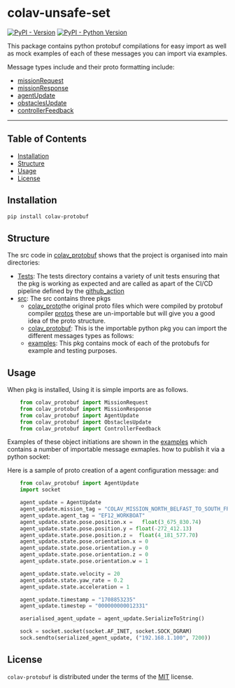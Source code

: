 # colav-unsafe-set

[![PyPI - Version](https://img.shields.io/pypi/v/colav-unsafe-set.svg)](https://pypi.org/project/colav-unsafe-set)
[![PyPI - Python Version](https://img.shields.io/pypi/pyversions/colav-unsafe-set.svg)](https://pypi.org/project/colav-unsafe-set)
<!--[![PyPI - Protobuf Version]()]-->
This package contains python protobuf compilations for easy import as well as mock examples of each of these messages you can import via examples.

Message types include and their proto formatting include: 
- [missionRequest](https://github.com/RyanMcKeeQUB/colav-unsafe-set/tree/main/src/colav_unsafe_set/missionRequest.proto)
- [missionResponse](https://github.com/RyanMcKeeQUB/colav-unsafe-set/tree/main/src/colav_unsafe_set/missionResponse.proto)
- [agentUpdate](https://github.com/RyanMcKeeQUB/colav-unsafe-set/tree/main/src/colav_unsafe_set/agentUpdate.proto)
- [obstaclesUpdate](https://github.com/RyanMcKeeQUB/colav-unsafe-set/tree/main/src/colav_unsafe_set/obstaclesUpdate.proto)
- [controllerFeedback](https://github.com/RyanMcKeeQUB/colav-unsafe-set/tree/main/src/colav_unsafe_set/controllerFeedback.proto)

-----

## Table of Contents

- [Installation](#installation)
- [Structure](#structure)
- [Usage](#usage)
- [License](#license)

## Installation

```bash
pip install colav-protobuf
```

## Structure
The src code in [colav_protobuf](https://github.com/RyanMcKeeQUB/colav_protobuf) shows that the project is organised into main directories: 
- [Tests](https://github.com/RyanMcKeeQUB/colav_protobuf/tree/main/tests): The tests directory contains a variety of unit tests ensuring that the pkg is working as expected and are called as apart of the CI/CD pipeline defined by the [github_action](./.github/workflows/workflow.yml)
- [src](https://github.com/RyanMcKeeQUB/colav_protobuf/tree/main/src/): The src contains three pkgs
    -   [colav_proto](https://github.com/RyanMcKeeQUB/colav_protobuf/tree/main/src/colav_proto/)the original proto files which were compiled by protobuf compiler [protos](./src/colav_proto/) these are un-importable but will give you a good idea of the proto structure.
    - [colav_protobuf](https://github.com/RyanMcKeeQUB/colav_protobuf/tree/main/src/colav_protobuf/): This is the importable python pkg you can import the different messages types as follows: 
    - [examples](https://github.com/RyanMcKeeQUB/colav_protobuf/tree/main/src/colav_protobuf/examples/): This pkg contains mock of each of the protobufs for example and testing purposes.

## Usage
When pkg is installed, Using it is simple imports are as follows. 

```python
    from colav_protobuf import MissionRequest
    from colav_protobuf import MissionResponse
    from colav_protobuf import AgentUpdate
    from colav_protobuf import ObstaclesUpdate
    from colav_protobuf import ControllerFeedback
```

Examples of these object initiations are shown in the [examples](https://github.com/RyanMcKeeQUB/colav_protobuf/tree/main/src/colav_protobuf/examples/) which contains a number of importable message exmaples.
how to publish it via a python socket: 

Here is a sample of proto creation of a agent configuration message: and 

```python
    from colav_protobuf import AgentUpdate
    import socket 

    agent_update = AgentUpdate
    agent_update.mission_tag = "COLAV_MISSION_NORTH_BELFAST_TO_SOUTH_FRANCE"
    agent_update.agent_tag = "EF12_WORKBOAT"
    agent_update.state.pose.position.x =   float(3_675_830.74)
    agent_update.state.pose.position.y = float(-272_412.13)
    agent_update.state.pose.position.z =  float(4_181_577.70)
    agent_update.state.pose.orientation.x = 0
    agent_update.state.pose.orientation.y = 0
    agent_update.state.pose.orientation.z = 0
    agent_update.state.pose.orientation.w = 1

    agent_update.state.velocity = 20
    agent_update.state.yaw_rate = 0.2
    agent_update.state.acceleration = 1

    agent_update.timestamp = "1708853235"
    agent_update.timestep = "000000000012331"

    aserialised_agent_update = agent_update.SerializeToString()

    sock = socket.socket(socket.AF_INET, socket.SOCK_DGRAM)
    sock.sendto(serialized_agent_update, ("192.168.1.100", 7200))
```


## License

`colav-protobuf` is distributed under the terms of the [MIT](https://github.com/RyanMcKeeQUB/colav_protobuf/tree/main/LICENSE) license.
